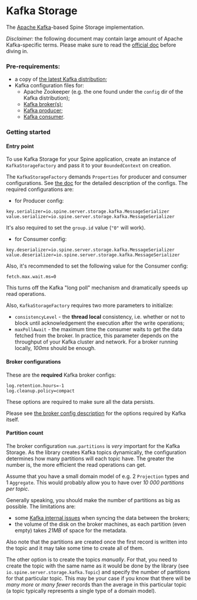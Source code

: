 # Kafka Storage

The [Apache Kafka](https://kafka.apache.org/)-based Spine Storage implementation.

_Disclaimer:_ the following document may contain large amount of Apache Kafka-specific terms. 
Please make sure to read the [official doc](https://kafka.apache.org/documentation/) before
diving in.

### Pre-requirements:
 - a copy of [the latest Kafka distribution](https://kafka.apache.org/downloads);
 - Kafka configuration files for:
   - Apache Zookeeper (e.g. the one found under the `config` dir of the Kafka distribution);
   - [Kafka broker(s)](https://kafka.apache.org/documentation/#brokerconfigs);
   - [Kafka producer](https://kafka.apache.org/documentation/#producerconfigs);
   - [Kafka consumer](https://kafka.apache.org/documentation/#consumerconfigs).
   
### Getting started

#### Entry point

To use Kafka Storage for your Spine application, create an instance of `KafkaStorageFactory` and 
pass it to your `BoundedContext` on creation.

The `KafkaStorageFactory` demands `Properties` for producer and consumer configurations. See 
[the doc](https://kafka.apache.org/documentation/) for the detailed description of the configs.
The required configurations are:
 - for Producer config:
```properties
key.serializer=io.spine.server.storage.kafka.MessageSerializer
value.serializer=io.spine.server.storage.kafka.MessageSerializer
```
It's also required to set the `group.id` value (`"0"` will work).
  - for Consumer config:
```properties
key.deserializer=io.spine.server.storage.kafka.MessageSerializer
value.deserializer=io.spine.server.storage.kafka.MessageSerializer
```
Also, it's recommended to set the following value for the Consumer config:
```properties
fetch.max.wait.ms=0
```
This turns off the Kafka "long poll" mechanism and dramatically speeds up read operations.

Also, `KafkaStorageFactory` requires two more parameters to initialize:
 - `consistencyLevel` - the **thread local** consistency, i.e. whether or not to block until 
 acknowledgement the execution after the write operations;
 - `maxPollAwait` - the maximum time the consumer waits to get the data fetched from the broker. 
 In practice, this parameter depends on the throughput of your Kafka cluster and network. For 
 a broker running locally, _100ms_ should be enough.
 
#### Broker configurations

These are the **required** Kafka broker configs:
```properties
log.retention.hours=-1
log.cleanup.policy=compact
```
These options are required to make sure all the data persists.

Please see [the broker config description](https://kafka.apache.org/documentation/#brokerconfigs) 
for the options required by Kafka itself.

#### Partition count

The broker configuration `num.partitions` is _very_ important for the Kafka Storage.
As the library creates Kafka topics dynamically, the configuration determines how many partitions 
will each topic have. The greater the number is, the more efficient the read operations can get.

Assume that you have a small domain model of e.g. 2 `Projection` types and 1 `Aggregate`. This 
would probably allow you to have over _10 000 partitions per topic_.

Generally speaking, you should make the number of partitions as big as possible. The limitations 
are:
 - some [Kafka internal issues](https://www.confluent.io/blog/how-to-choose-the-number-of-topicspartitions-in-a-kafka-cluster/)
 when syncing the data between the brokers;
 - the volume of the disk on the broker machines, as each partition (even empty) takes _21MB_ of 
 space for the metadata.
 
Also note that the partitions are created once the first record is written into the topic and it 
may take some time to create all of them.

The other option is to create the topics _manually_. For that, you need to create the topic with 
the same name as it would be done by the library (see `io.spine.server.storage.kafka.Topic`) and 
specify the number of partitions for that particular topic. This may be your case if you know that
there will be _many more_ or _many fewer_ records than the average in this particular topic 
(a topic typically represents a single type of a domain model).
